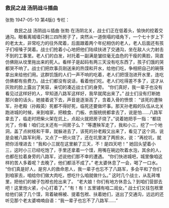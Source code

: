 ### 救民之战  汤阴战斗插曲
张勃
1947-05-10
第4版()
专栏：

　　救民之战
    汤阴战斗插曲
    张勃
    在汤阴北关，战士们正在低着头，愉快的挖着交通沟。眼看离城墙只剩三四所房子了，突然从一道倒塌的墙角下，一个七十岁上下的老太太，非常吃力的往外爬着，后面跟着两个年纪相仿的老人，老人后面还有孩子们哑嗓子哭着。战士们抢着小心地把他们陆续扶进了交通沟，坐在敌人火力射击不到的工事里。老人们的白发，衬托着一副满是皱纹毫无血色的干瘦的黄脸，简直仿佛刚从坟里拖出来的死人。看样子是起码有两三天没有吃东西了，孩子们饿的哭都哭不响了。战士们把炊事员刚送来的热馍和开水，给他们吃，争相把自己的碗筷拿出来给他们用。这群饥饿的人们一声不响的吃着，老人们把馍泡进开水里，连吃仿佛都有些费力。战士们都没有说话，看着他们吃。老人们吃得差不多了，这才从灰败的脸上露出了笑容，亲切的凑近战士们的身旁。
    “你们真好，我一辈子也没有看见过这样好的人，早知道八路军这样好，我早就爬出来了。”
    战士们没有打断她那兴奋的话头，她接着说下去，声音是逐渐高了，含着入骨的愤恨：
    “该死的遭殃军，孙老殿（孙殿英）死都不得好死，临死还要做坏事。那天孙老殿的队伍从北关跑进城的时候，来到咱家，把粮食、门板、衣服统统都拿去了，说是怕……八路军拿去了，临走时把柴火架在炕上，点起火就把房子烧了。”说着她把手一指：“都烧光了，你看！咱们北关还有一间房子么？
    “等遭殃军走了，我和小三，挖了一个地洞，盖了点树枝和干草，就躲进去了，该死的孙老殿又出来了，看见了这个洞，说是会被八路军利用，又点了一把火烧了，还在坑里泼了两担水，说：“再挖坑，就把你活埋进去！”我和小三就在这里躺了三天，不！是四天吧！”
    她回头望着小三，这时小三已经吃饱了，手里还拿着一个馍，用嘴在碗边吹着水泡，其余的人，也都在拉着身旁的八路军，述说他们那不幸的遭遇。
    “你们快进城吧，城里像咱这样的苦人多着呢？去晚了，他们都活不成了。”
    老太婆休息了一会，喝了一口水。
    “你们真是好人，是穷人的救命恩人，我一辈子也忘不了八路军，多会平和了你们到咱家去，咱给你们做大肉吃，想吃什么咱就做什么。”
    这时几个战士，从乱砖堆里，把他们的被子包袱也抢出来了。
    “老大娘！你们有地方休息么？到咱们营部去吧！这里炮火紧，小心打着了。”
    “有！有！五里铺有咱二闺女。”
    战士们又往包袱里给他们装了几个馍，背着破棉被、提着包袱、扶着她们，送出了交通沟，远远的还听见那个老太婆喃喃自语：“我一辈子也忘不了八路军……”
